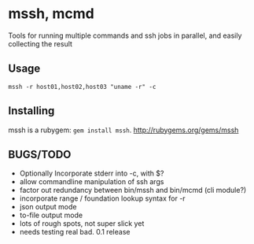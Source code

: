 mssh, mcmd
==========


Tools for running multiple commands and ssh jobs in parallel, and easily collecting the result

Usage
-----


<code>mssh -r  host01,host02,host03 "uname -r" -c</code>

Installing
-----

mssh is a rubygem: <code>gem install mssh</code>. http://rubygems.org/gems/mssh

BUGS/TODO
---------


 * Optionally Incorporate stderr into -c, with $?
 * allow commandline manipulation of ssh args
 * factor out redundancy between bin/mssh and bin/mcmd (cli module?)
 * incorporate range / foundation lookup syntax for -r
 * json output mode
 * to-file output mode
 * lots of rough spots, not super slick yet
 * needs testing real bad. 0.1 release

